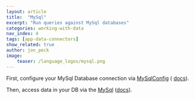 ```yaml
---
layout: article
title:  "MySql"
excerpt: "Run queries against MySql databases"
categories: working-with-data
nav_index: 4
tags: [app-data-connectors]
show_related: true
author: jon_peck
image:
    teaser: /language_logos/mysql.png 
---
```


First, configure your MySql Database connection via <a href="https://algorithmia.com/algorithms/util/MySqlConfig/">MySqlConfig</a> ( <a href="https://algorithmia.com/algorithms/util/MySqlConfig/docs">docs</a>).

Then, access data in your DB via the <a href="https://algorithmia.com/algorithms/util/MySql/">MySql</a> (<a href="https://algorithmia.com/algorithms/util/MySql/docs">docs</a>).
